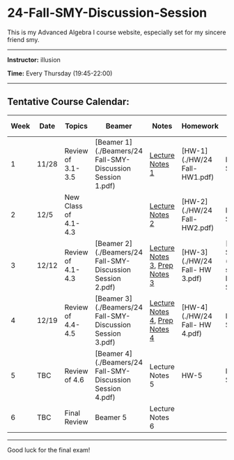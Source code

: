 # 24-Fall-SMY-Discussion-Session
This is my Advanced Algebra I course website, especially set for my sincere friend smy.

---

**Instructor:** illusion

**Time:** Every Thursday (19:45-22:00)  

---

## Tentative Course Calendar:

| Week | Date  | Topics                                    | Beamer   | Notes |  Homework | HW-Solutions |
|-----|-------|------------------------------------------|--------------|-----------|-----------| --------------------|
| 1   | 11/28 |  Review of 3.1-3.5  | [Beamer 1](./Beamers/24 Fall-SMY-Discussion Session 1.pdf) |  [Lecture Notes 1](./Notes/2024-11-28.pdf)  | [HW-1](./HW/24 Fall- HW1.pdf) | HW-1-Solutions   |
| 2   | 12/5  | New Class of 4.1-4.3   |   |  [Lecture Notes 2](./Notes/2024-12-5.pdf) |  [HW-2](./HW/24 Fall- HW2.pdf) |  HW-2-Solutions   |
| 3   | 12/12 | Review of 4.1-4.3   |  [Beamer 2](./Beamers/24 Fall-SMY-Discussion Session 2.pdf)  |  [Lecture Notes 3](./Notes/2024-12-12.pdf), [Prep Notes 3](./Notes/2024-12-12-prepare.pdf) |  [HW-3](./HW/24 Fall- HW 3.pdf) | [HW-3-Solutions](./HW-solutions/24 Fall-HW 3-Solutions.pdf)  |
| 4   | 12/19 | Review of 4.4-4.5 | [Beamer 3](./Beamers/24 Fall-SMY-Discussion Session 3.pdf) |  [Lecture Notes 4](./Notes/2024-12-19.pdf), [Prep Notes 4](./Notes/2024-12-19-prepare.pdf)  | [HW-4](./HW/24 Fall- HW 4.pdf) | HW-4-Solutions |
| 5   | TBC  |  Review of 4.6  | [Beamer 4](./Beamers/24 Fall-SMY-Discussion Session 4.pdf) |  Lecture Notes 5  | HW-5 | HW-5-Solutions |
| 6   | TBC  |  Final Review  | Beamer 5 |  Lecture Notes 6 |   |  |

---

Good luck for the final exam!
